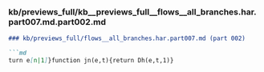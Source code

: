 ### kb/previews_full/kb__previews_full__flows__all_branches.har.part007.md.part002.md

```md
### kb/previews_full/flows__all_branches.har.part007.md (part 002)

```md
turn e[n|1]}function jn(e,t){return Dh(e,t,1)}
```

```

```
